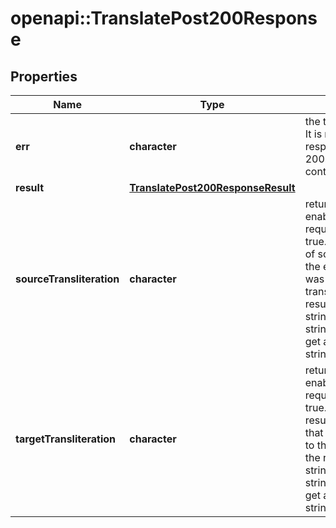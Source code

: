 # openapi::TranslatePost200Response


## Properties
Name | Type | Description | Notes
------------ | ------------- | ------------- | -------------
**err** | **character** | the text of the error. It is null if the response status is 200. Otherwise, it contains a string | 
**result** | [**TranslatePost200ResponseResult**](_translate_post_200_response_result.md) |  | 
**sourceTransliteration** | **character** | return only if enableTransliteration request param is true. Transliteration of source data. In the event that a line was sent to the translation, the result is also a string; if an array of strings, then we also get an array of strings | [optional] 
**targetTransliteration** | **character** | return only if enableTransliteration request param is true. Transliteration results. In the event that a line was sent to the translation, the result is also a string; if an array of strings, then we also get an array of strings | [optional] 


